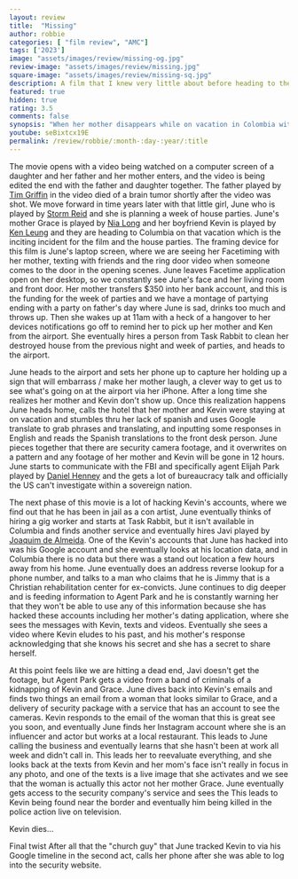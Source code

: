 ```yaml
---
layout: review
title:  "Missing"
author: robbie
categories: [ "film review", "AMC"]
tags: ['2023']
image: "assets/images/review/missing-og.jpg"
review-image: "assets/images/review/missing.jpg"
square-image: "assets/images/review/missing-sq.jpg"
description: A film that I knew very little about before heading to the theater, I think I saw the trailer once or twice and was intrigued.  I am glad I saw this and it makes me want to go back and watch Searching the film that apparently kicked of this anthology of films.
featured: true
hidden: true
rating: 3.5
comments: false
synopsis: "When her mother disappears while on vacation in Colombia with her new boyfriend, June’s search for answers is hindered by international red tape. Stuck thousands of miles away in Los Angeles, June creatively uses all the latest technology at her fingertips to try and find her before it’s too late. But as she digs deeper, her digital sleuthing raises more questions than answers... and when June unravels secrets about her mom, she discovers that she never really knew her at all."  
youtube: seBixtcx19E
permalink: /review/robbie/:month-:day-:year/:title
---
```

The movie opens with a video being watched on a computer screen of a daughter and her father and her mother enters, and the video is being edited the end with the father and daughter together.  The father played by [Tim Griffin](https://www.imdb.com/name/nm0341377/) in the video died of a brain tumor shortly after the video was shot.  We move forward in time years later with that little girl, June who is played by [Storm Reid](https://www.imdb.com/name/nm4977564/) and she is planning a week of house parties.  June's mother Grace is played by [Nia Long](https://www.imdb.com/name/nm0000505/) and her boyfriend Kevin is played by [Ken Leung](https://www.imdb.com/name/nm0504962/) and they are heading to Columbia on that vacation which is the inciting incident for the film and the house parties.  The framing device for this film is June's laptop screen, where we are seeing her Facetiming with her mother, texting with friends and the ring door video when someone comes to the door in the opening scenes.  June leaves Facetime application open on her desktop, so we constantly see June's face and her living room and front door.  Her mother transfers $350 into her bank account, and this is the funding for the week of parties and we have a montage of partying ending with a party on father's day where June is sad, drinks too much and throws up. Then she wakes up at 11am with a heck of a hangover to her devices notifications go off to remind her to pick up her mother and Ken from the airport.  She eventually hires a person from Task Rabbit to clean her destroyed house from the previous night and week of parties, and heads to the airport.

June heads to the airport and sets her phone up to capture her holding up a sign that will embarrass / make her mother laugh, a clever way to get us to see what's going on at the airport via her iPhone. After a long time she realizes her mother and Kevin don't show up. Once this realization happens June heads home, calls the hotel that her mother and Kevin were staying at on vacation and stumbles thru her lack of spanish and uses Google translate to grab phrases and translating, and inputting some responses in English and reads the Spanish translations to the front desk person. June pieces together that there are security camera footage, and it overwrites on a pattern and any footage of her mother and Kevin will be gone in 12 hours.  June starts to communicate with the FBI and specifically agent Elijah Park played by  [Daniel Henney](https://www.imdb.com/name/nm2024644/) and the gets a lot of bureaucracy talk and officially the US can't investigate within a sovereign nation.

The next phase of this movie is a lot of hacking Kevin's accounts, where we find out that he has been in jail as a con artist, June eventually thinks of hiring a gig worker and starts at Task Rabbit, but it isn't available in Columbia and finds another service and eventually hires Javi played by [Joaquim de Almeida](https://www.imdb.com/name/nm0021835/). One of the Kevin's accounts that June has hacked into was his Google account and she eventually looks at his location data, and in Columbia there is no data but there was a stand out location a few hours away from his home.  June eventually does an address reverse lookup for a phone number, and talks to a man who claims that he is Jimmy that is a Christian rehabilitation center for ex-convicts. June continues to dig deeper and is feeding information to Agent Park and he is constantly warning her that they won't be able to use any of this information because she has hacked these accounts including her mother's dating application, where she sees the messages with Kevin, texts and videos. Eventually she sees a video where Kevin eludes to his past, and his mother's response acknowledging that she knows his secret and she has a secret to share herself. 

At this point feels like we are hitting a dead end, Javi doesn't get the footage, but Agent Park gets a video from a band of criminals of a kidnapping of Kevin and Grace. June dives back into Kevin's emails and finds two things an email from a woman that looks similar to Grace, and a delivery of security package with a service that has an account to see the cameras.  Kevin responds to the email of the woman that this is great see you soon, and eventually June finds her Instagram account where she is an influencer and actor but works at a local restaurant.  This leads to June calling the business and eventually learns that she hasn't been at work all week and didn't call in.  This leads her to reevaluate everything, and she looks back at the texts from Kevin and her mom's face isn't really in focus in any photo, and one of the texts is a live image that she activates and we see that the woman is actually this actor not her mother Grace. June eventually gets access to the security company's service and sees the This leads to Kevin being found near the border and eventually him being killed in the police action live on television. 



Kevin dies...

Final twist
After all that the "church guy" that June tracked Kevin to via his Google timeline in the second act, calls her phone after she was able to log into the security website.